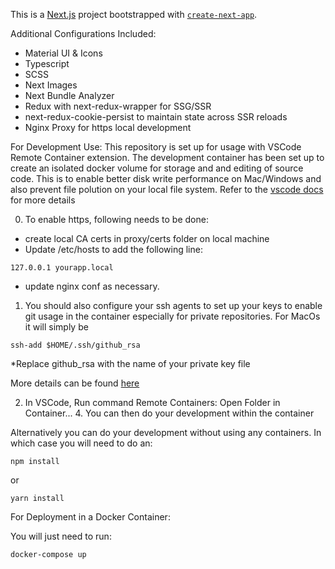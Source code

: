 This is a [Next.js](https://nextjs.org/) project bootstrapped with [`create-next-app`](https://github.com/vercel/next.js/tree/canary/packages/create-next-app).

Additional Configurations Included:

- Material UI & Icons
- Typescript
- SCSS
- Next Images
- Next Bundle Analyzer
- Redux with next-redux-wrapper for SSG/SSR
- next-redux-cookie-persist to maintain state across SSR reloads
- Nginx Proxy for https local development

For Development Use:
This repository is set up for usage with VSCode Remote Container extension.
The development container has been set up to create an isolated docker volume for storage and and editing of source code.
This is to enable better disk write performance on Mac/Windows and also prevent file polution on your local file system.
Refer to the [vscode docs](https://code.visualstudio.com/docs/remote/containers-advanced#_improving-container-disk-performance) for more details

0. To enable https, following needs to be done:

- create local CA certs in proxy/certs folder on local machine
- Update /etc/hosts to add the following line:

```
127.0.0.1 yourapp.local
```

- update nginx conf as necessary.

1. You should also configure your ssh agents to set up your keys to enable git usage in the container especially for private repositories. For MacOs it will simply be

```
ssh-add $HOME/.ssh/github_rsa
```

\*Replace github_rsa with the name of your private key file

More details can be found [here](https://code.visualstudio.com/docs/remote/containers#_using-ssh-keys)

2. In VSCode, Run command Remote Containers: Open Folder in Container... 4. You can then do your development within the container

Alternatively you can do your development without using any containers. In which case you will need to do an:

```
npm install
```

or

```
yarn install
```

For Deployment in a Docker Container:

You will just need to run:

```sh
docker-compose up
```

